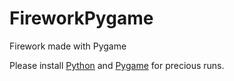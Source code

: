 # FireworkPygame

Firework made with Pygame

Please install [Python](https://www.python.org/downloads/) and [Pygame](https://www.pygame.org/wiki/GettingStarted) for precious runs.
